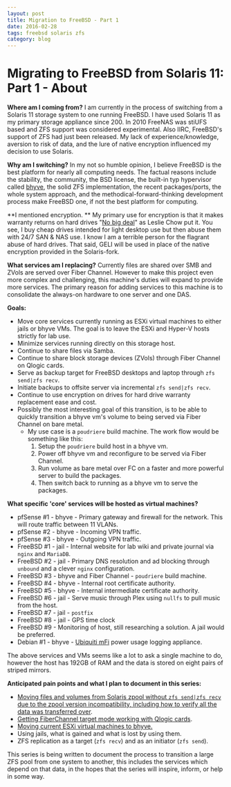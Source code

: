 ```yaml
---
layout: post
title: Migration to FreeBSD - Part 1
date: 2016-02-28
tags: freebsd solaris zfs
category: blog
---
```


Migrating to FreeBSD from Solaris 11: Part 1 - About
==========================


**Where am I coming from?** I am currently in the process of switching from a Solaris 11 storage system to one running FreeBSD. I have used Solaris 11 as my primary storage appliance since 200\. In 2010 FreeNAS was stiUFS based and ZFS support was considered experimental. Also IIRC, FreeBSD's support of ZFS had just been released. My lack of experience/knowledge, aversion to risk of data, and the lure of native encryption influenced my 
decision to use Solaris.

**Why am I switching?** In my not so humble opinion, I believe FreeBSD is the best platform for nearly all computing needs. The factual reasons include the stability, the community, the BSD license, the built-in typ 
hypervisor called [bhyve](http://www.bhyve.org/), the solid ZFS implementation, the recent packages/ports, the whole system approach, and the methodical-forward-thinking development process make FreeBSD one, if not the 
best platform for computing.

**I mentioned encryption. ** My primary use for encryption is that it makes warranty returns on hard drives "[No big deal](https://youtu.be/urzWU9gDKfc?t=20s)" as Leslie Chow put it. You see, I buy cheap drives intended for 
light desktop use but then abuse them with 24/7 SAN & NAS use. I know I am a terrible person for the flagrant abuse of hard drives. That said, GELI will be used in place of the native encryption provided in the Solaris-fork.

**What services am I replacing?** Currently files are shared over SMB and ZVols are served over Fiber Channel. However to make this project even more complex and challenging, this machine's duties will expand to provide more 
services. The primary reason for adding services to this machine is to consolidate the always-on hardware to one server and one DAS. 

**Goals:**

*   Move core services currently running as ESXi virtual machines to either jails or bhyve VMs. The goal is to leave the ESXi and Hyper-V hosts strictly for lab use.
*   Minimize services running directly on this storage host.
*   Continue to share files via Samba.
*   Continue to share block storage devices (ZVols) through Fiber Channel on Qlogic cards.
*   Serve as backup target for FreeBSD desktops and laptop through `zfs send|zfs recv`.
*   Initiate backups to offsite server via incremental `zfs send|zfs recv`.
*   Continue to use encryption on drives for hard drive warranty replacement ease and cost.
*   Possibly the most interesting goal of this transition, is to be able to quickly transition a bhyve vm's volume to being served via Fiber Channel on bare metal.
    *   My use case is a `poudriere` build machine. The work flow would be something like this:
        1.  Setup the `poudriere` build host in a bhyve vm.
        2.  Power off bhyve vm and reconfigure to be served via Fiber Channel.
        3.  Run volume as bare metal over FC on a faster and more powerful server to build the packages.
        4.  Then switch back to running as a bhyve vm to serve the packages.

**What specific 'core' services will be hosted as virtual machines?**

*   pfSense #1 - bhyve - Primary gateway and firewall for the network. This will route traffic between 11 VLANs.
*   pfSense #2 - bhyve - Incoming VPN traffic.
*   pfSense #3 - bhyve - Outgoing VPN traffic.
*   FreeBSD #1 - jail - Internal website for lab wiki and private journal via `nginx` and `MariaDB`.
*   FreeBSD #2 - jail - Primary DNS resolution and ad blocking through `unbound` and a clever `nginx` configuration.
*   FreeBSD #3 - bhyve and Fiber Channel - `poudriere` build machine.
*   FreeBSD #4 - bhyve - Internal root certificate authority.
*   FreeBSD #5 - bhyve - Internal intermediate certificate authority.
*   FreeBSD #6 - jail - Serve music through Plex using `nullfs` to pull music from the host.
*   FreeBSD #7 - jail - `postfix`
*   FreeBSD #8 - jail - GPS time clock
*   FreeBSD #9 - Monitoring of host, still researching a solution. A jail would be preferred.
*   Debian #1 - bhyve - [Ubiquiti mFi](https://www.youtube.com/watch?v=wxJ_mKO3eRg) power usage logging appliance.

The above services and VMs seems like a lot to ask a single machine to do, however the host has 192GB of RAM and the data is stored on eight pairs of striped mirrors.

**Anticipated pain points and what I plan to document in this series:**

*   [Moving files and volumes from Solaris zpool without `zfs send|zfs recv` due to the zpool version incompatibility, including how to verify all the data was transferred 
over](http://blog.epijunkie.com/2016/03/migrating-to-freebsd-from-solaris-part-2/).
*   [Getting FiberChannel target mode working with Qlogic cards](http://blog.epijunkie.com/2016/03/migrating-to-freebsd-from-solaris-part-3/).
*   [Moving current ESXi virtual machines to bhyve.](http://blog.epijunkie.com/2016/03/migrating-to-freebsd-from-solaris-part-4-importing-esxi-virtual-machines-to-bhyve/)
*   Using jails, what is gained and what is lost by using them.
*   ZFS replication as a target (`zfs recv`) and as an initiator (`zfs send`).

This series is being written to document the process to transition a large ZFS pool from one system to another, this includes the services which depend on that data, in the hopes that the series will inspire, inform, or 
help in some way.

